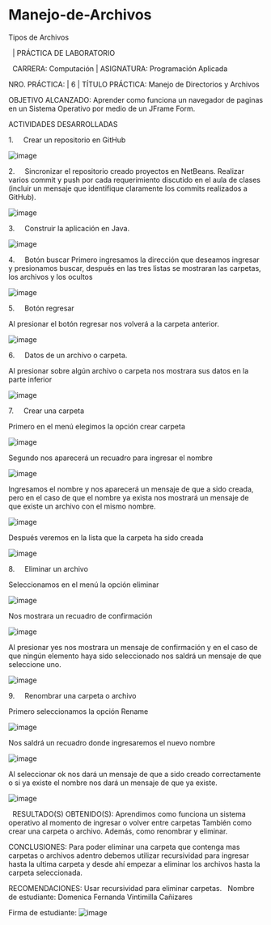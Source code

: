 # Manejo-de-Archivos
Tipos de Archivos 


  | PRÁCTICA DE LABORATORIO

 
CARRERA: Computación | ASIGNATURA: Programación Aplicada

NRO. PRÁCTICA: | 6 | TÍTULO PRÁCTICA: Manejo de Directorios y Archivos

OBJETIVO ALCANZADO:   Aprender como   funciona un navegador de paginas en un Sistema Operativo por medio de un   JFrame Form.

ACTIVIDADES DESARROLLADAS

1.       Crear un repositorio en GitHub

![image](https://user-images.githubusercontent.com/49033368/59170810-e4b9f400-8b05-11e9-9a72-4078411b71fc.png)

2.       Sincronizar el repositorio creado proyectos   en NetBeans. Realizar varios commit y push por cada requerimiento discutido   en el aula de clases (incluir un mensaje que identifique claramente los   commits realizados a GitHub).

![image](https://user-images.githubusercontent.com/49033368/59170828-f3a0a680-8b05-11e9-8b99-353af47da027.png)

3.       Construir la aplicación en Java.

![image](https://user-images.githubusercontent.com/49033368/59170837-fd2a0e80-8b05-11e9-83b8-30a6516947c8.png)

4.       Botón buscar   Primero ingresamos la dirección que deseamos ingresar y presionamos   buscar, después en las tres listas se mostraran las carpetas, los archivos y   los ocultos

![image](https://user-images.githubusercontent.com/49033368/59170851-0c10c100-8b06-11e9-9010-08ae259d2078.png)

5.       Botón regresar  

 Al presionar el botón regresar nos volverá   a la carpeta anterior.

![image](https://user-images.githubusercontent.com/49033368/59170869-1f239100-8b06-11e9-860a-d5d0b4861d9d.png)

6.       Datos de un archivo o carpeta.  

 Al presionar sobre algún archivo o carpeta nos mostrara sus datos en la   parte inferior

![image](https://user-images.githubusercontent.com/49033368/59170889-38c4d880-8b06-11e9-9c1b-5bc319a4138a.png)

7.       Crear una carpeta 

  Primero en el menú elegimos la opción crear carpeta         

![image](https://user-images.githubusercontent.com/49033368/59170909-4e3a0280-8b06-11e9-8fdd-ad0105fa31de.png)

 Segundo nos aparecerá un recuadro para ingresar el nombre      

![image](https://user-images.githubusercontent.com/49033368/59170923-585c0100-8b06-11e9-9bfa-51de267fef05.png)

Ingresamos el nombre y nos aparecerá   un mensaje de que a sido creada, pero en el caso de que el nombre ya exista   nos mostrará un mensaje de que existe un archivo con el mismo nombre.       

![image](https://user-images.githubusercontent.com/49033368/59170948-6a3da400-8b06-11e9-95ed-3705d0f6e0b9.png)

Después veremos en la lista que la carpeta ha sido creada

![image](https://user-images.githubusercontent.com/49033368/59170957-70338500-8b06-11e9-8561-ba6c18ea11d5.png)

8.       Eliminar un archivo  

 Seleccionamos en el menú la opción eliminar      

![image](https://user-images.githubusercontent.com/49033368/59170973-80e3fb00-8b06-11e9-8a3b-6f96e21ba54c.png)

Nos mostrara un recuadro de confirmación         

![image](https://user-images.githubusercontent.com/49033368/59170981-89d4cc80-8b06-11e9-8693-7b6fcc45875c.png)

Al presionar yes nos mostrara un mensaje de confirmación y en el caso   de que ningún elemento haya sido seleccionado nos saldrá un mensaje de que   seleccione uno.

![image](https://user-images.githubusercontent.com/49033368/59171000-9822e880-8b06-11e9-9960-3a2e042e067e.png)

9.       Renombrar una carpeta o archivo  

 Primero seleccionamos la opción Rename      

![image](https://user-images.githubusercontent.com/49033368/59171018-aa9d2200-8b06-11e9-941c-8cd686f2f508.png)

Nos saldrá un recuadro donde ingresaremos   el nuevo nombre     

![image](https://user-images.githubusercontent.com/49033368/59171026-b4268a00-8b06-11e9-88f0-d6c3de9637ee.png)

 Al seleccionar ok nos dará un   mensaje de que a sido creado correctamente o si ya existe el nombre nos dará un   mensaje de que ya existe.

![image](https://user-images.githubusercontent.com/49033368/59171038-c0124c00-8b06-11e9-91cf-f4c470a7e6b0.png)

 
RESULTADO(S)   OBTENIDO(S):   Aprendimos como funciona un sistema operativo al   momento de ingresar o volver entre carpetas   También como crear una carpeta o archivo.   Además, como renombrar y eliminar.

CONCLUSIONES:   Para poder eliminar una carpeta que contenga mas carpetas   o archivos adentro debemos utilizar recursividad para ingresar hasta la   ultima carpeta y desde ahí empezar a eliminar los archivos hasta la carpeta   seleccionada.

RECOMENDACIONES:   Usar recursividad   para eliminar carpetas.
  
Nombre de estudiante: Domenica Fernanda Vintimilla Cañizares 


Firma de estudiante: 
![image](https://user-images.githubusercontent.com/49033368/59171059-d4564900-8b06-11e9-8f9e-e8daa8455930.png)
